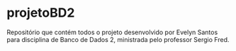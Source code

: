 # projetoBD2
Repositório que contém todos o projeto desenvolvido por Evelyn Santos para disciplina de Banco de Dados 2, ministrada pelo professor Sergio Fred.
